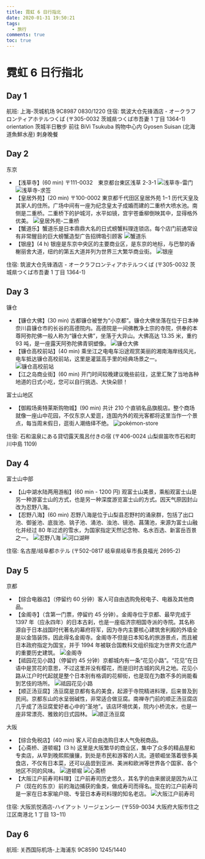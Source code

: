 ```yaml
---
title: 霓虹 6 日行指北
date: 2020-01-31 19:50:21
tags:
  - 旅行
comments: true
toc: true
---
```


# 霓虹 6 日行指北

## Day 1

航班: 上海-茨城机场 9C8987 0830/1220
住宿: 筑波大仓先锋酒店 - オークラフロンティアホテルつくば (〒305-0032 茨城県つくば市吾妻 1 丁目 1364-1)
orientation 茨城半日散步
前往 BiVi Tsukuba 购物中心内 Gyosen Suisan (北海道魚鮮水産) 刺身晚餐

## Day 2

东京
- 【浅草寺】(60 min) 〒111-0032　東京都台東区浅草 2-3-1
  ![浅草寺-雷门](/posts/2020-01-31-japan-travel-guide/sensō-ji.jpg)
  ![浅草寺-求签](/posts/2020-01-31-japan-travel-guide/sensō-ji-oracle.jpg)
- 【皇居外苑】(20 min) 〒100-0002 東京都千代田区皇居外苑 1−1
  历代天皇及其家人的住所。广场中间有一座为纪念皇太子成婚而建的二重桥大喷水池。南侧是二重桥。二重桥下的护城河，水平如镜，宫宇苍垂柳倒映其中，显得格外优美。
  ![皇居外苑-二重桥](/posts/2020-01-31-japan-travel-guide/kōkyo-gaien.jpg)
- 【蟹道乐】蟹道乐是日本鼎鼎大名的日式螃蟹料理连锁店。每个店门前通常设有非常醒目的巨大螃蟹造型广告招牌吸引顾客
  ![蟹道乐](/posts/2020-01-31-japan-travel-guide/douraku.jpg)
- 【银座】(4 h) 银座是东京中央区的主要商业区，是东京的地标，与巴黎的香榭丽舍大道，纽约的第五大道并列为世界三大繁华商业街。
  ![银座](/posts/2020-01-31-japan-travel-guide/ginza.jpg)

住宿: 筑波大仓先锋酒店 - オークラフロンティアホテルつくば (〒305-0032 茨城県つくば市吾妻 1 丁目 1364-1)

## Day 3

镰仓
- 【镰仓大佛】(30 min) 古都镰仓被誉为“小京都”。镰仓大佛坐落在位于日本神奈川县镰仓市的长谷的高德院内。高德院是一间佛教净土宗的寺院，供奉的本尊阿弥陀佛一般人称为“镰仓大佛”，坐落于大异山。大佛高达 13.35 米，重约 93 吨，是一座露天阿弥陀佛青铜塑像。
  ![镰仓大佛](/posts/2020-01-31-japan-travel-guide/the-buddha-at-kamakura.jpg)
- 【镰仓高校前站】(40 min) 乘坐江之电电车沿途观赏美丽的湘南海岸线风光，电车抵达镰仓高校前站，这里是灌篮高手里的经典场景之一。
  ![镰仓高校前站](/posts/2020-01-31-japan-travel-guide/kamakura-kōkō-mae-eki.jpg)
- 【江之岛商业街】(60 min) 开门时间较晚建议晚些前往，这里汇聚了当地各种地道的日式小吃，您可以自行挑选、大快朵颐！

富士山地区
- 【御殿场奥特莱斯购物城】(90 min) 共计 210 个直销名品旗舰店。整个商场就像一座山中花园，不仅东京人爱逛，连国内外的观光客都将这里当作一个景点，每当周末假日，逛街人潮络绎不绝。
  ![pokémon-store](/posts/2020-01-31-japan-travel-guide/pokémon-store.jpg)

住宿: 石和温泉にある貸切露天風呂付きの宿 (〒406-0024 山梨県笛吹市石和町川中島 1109)

## Day 4

富士山中部

- 【山中湖水陆两用游船】(60 min - 1200 円) 观富士山美景，乘船观富士山是另一种游富士山的方式，也是另一种深度游览富士山的方式。因天气原因封山改为忍野八海。
- 【忍野八海】(60 min) 忍野八海是位于山梨县忍野村的涌泉群，包括了出口池、御釜池、底抜池、铫子池、涌池、浊池、镜池、菖蒲池，来源为富士山融化并经过 80 年过滤的雪水，为国家指定天然记念物、名水百选、新富岳百景之一。
  ![忍野八海](/posts/2020-01-31-japan-travel-guide/oshino-hakkai.jpg)
  ![河口湖畔](/posts/2020-01-31-japan-travel-guide/kawaguchiko-lakeside.jpg)

住宿: 名古屋/岐阜都ホテル (〒502-0817 岐阜県岐阜市長良福光 2695-2)

## Day 5

京都
- 【综合电器店】（停留约 60 分钟）客人可自由选购免税电子、电器及其他商品。
- 【金阁寺】（含第一门票，停留约 45 分钟）。金阁寺位于京都、最早完成于 1397 年（应永四年）的日本古刹，也是一座临济宗相国寺派的寺院。其名称源自于日本战国时代著名的幕府将军，因为寺内主要核心建筑舍利殿的外墙全是以金箔装饰，因此得名金阁寺。金阁寺不但是日本知名的旅游景点，而且被日本政府指定为国宝，并于 1994 年被联合国教科文组织指定为世界文化遗产的重要历史建筑。
  ![金阁寺](/posts/2020-01-31-japan-travel-guide/rokuonji.jpg)
- 【祗园花见小路】（停留约 45 分钟）京都城内有一条“花见小路”。“花见”在日语中是赏花的意思，不过这里并没有樱花，而是旧时古城的风月之地。花见小路从江户时代起就是整个日本别有格调的花柳街，也是现在为数不多的尚能看到艺伎的场所。
  ![祗园花见小路](/posts/2020-01-31-japan-travel-guide/higashiyama-ward.jpg)
- 【顺正汤豆腐】汤豆腐是京都有名的美食，起源于寺院精进料理，后来普及到民间。京都东山的水呈弱碱性，非常适合做豆腐。南禅寺门前的顺正汤豆腐店几乎成了汤豆腐爱好者心中的“圣地”。该店环境优美，院内小桥流水，也是一座非常漂亮、雅致的日式园林。
  ![顺正汤豆腐](/posts/2020-01-31-japan-travel-guide/junsei-shoin.jpg)


大阪
- 【综合免税店】(40 min) 客人可自由选购日本人气免税商品。
- 【心斋桥、道顿堀】(3 h) 这里是大阪繁华的商业区，集中了众多的精品屋和专卖店，从早到晚熙熙攘攘，到处是市民和游客的人流。道顿崛坐落着很多美食店，不仅有日本菜，还可以品尝到亚洲、美洲和欧洲等世界各个国家、各个地区不同的风味。
  ![道顿堀](/posts/2020-01-31-japan-travel-guide/dōtonbori.jpg)
  ![心斋桥](/posts/2020-01-31-japan-travel-guide/shinsai-bashi.jpg)
- 【大阪江户前寿司料理】江户前寿司历史悠久，其名字的由来据说是因为从江户（现在的东京）前的海边捕获的鱼类，做成寿司而得名。现在的江户前寿司是一家在日本家喻户晓、专营日本寿司料理的知名老店。
  ![大阪江户前寿司](/posts/2020-01-31-japan-travel-guide/edomae-japanese-cuisine.jpg)

住宿: 大阪凯悦酒店-ハイアット リージェンシー (〒559-0034 大阪府大阪市住之江区南港北 1 丁目 13−11)

## Day 6

航班: 关西国际机场-上海浦东 9C8590 1245/1440
